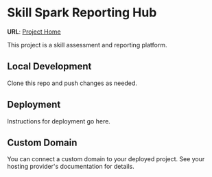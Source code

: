 # Skill Spark Reporting Hub

**URL**: [Project Home]()

This project is a skill assessment and reporting platform.

## Local Development

Clone this repo and push changes as needed.

## Deployment

Instructions for deployment go here.

## Custom Domain

You can connect a custom domain to your deployed project. See your hosting provider's documentation for details.
